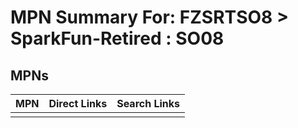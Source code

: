 



# MPN Summary For: FZSRTSO8 > SparkFun-Retired : SO08

## MPNs
  

|MPN|Direct Links|Search Links|
| :--- | :--- | :--- |
||||
